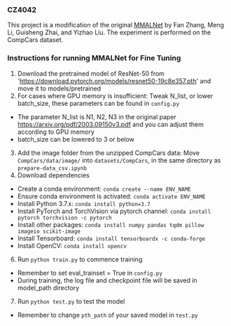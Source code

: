 ### CZ4042
This project is a modification of the original [MMALNet](https://arxiv.org/abs/2003.09150) by Fan Zhang, Meng Li, Guisheng Zhai, and Yizhao Liu.
The experiment is performed on the CompCars dataset.

### Instructions for running MMALNet for Fine Tuning
1. Download the pretrained model of ResNet-50 from 'https://download.pytorch.org/models/resnet50-19c8e357.pth' and move it to models/pretrained
2. For cases where GPU memory is insufficient: Tweak N_list, or lower batch_size, these parameters can be found in `config.py`
- The parameter N_list is N1, N2, N3 in the original paper https://arxiv.org/pdf/2003.09150v3.pdf and you can adjust them according to GPU memory
- batch_size can be lowered to 3 or below
3. Add the image folder from the unzipped CompCars data: Move `CompCars/data/image/` into `datasets/CompCars`, in the same directory as `prepare-data_csv.ipynb`
4. Download dependencies
- Create a conda environment: `conda create --name ENV_NAME`
- Ensure conda environment is activated: `conda activate ENV_NAME`
- Install Python 3.7.x: `conda install python=3.7`
- Install PyTorch and TorchVision via pytorch channel: `conda install pytorch torchvision -c pytorch`
- Install other packages: `conda install numpy pandas tqdm pillow imageio scikit-image`
- Install Tensorboard: `conda install tensorboardx -c conda-forge` 
- Install OpenCV: `conda install opencv`
6. Run `python train.py` to commence training
- Remember to set eval_trainset = True in `config.py`
- During training, the log file and checkpoint file will be saved in model_path directory
7. Run `python test.py` to test the model
- Remember to change `pth_path` of your saved model in `test.py`